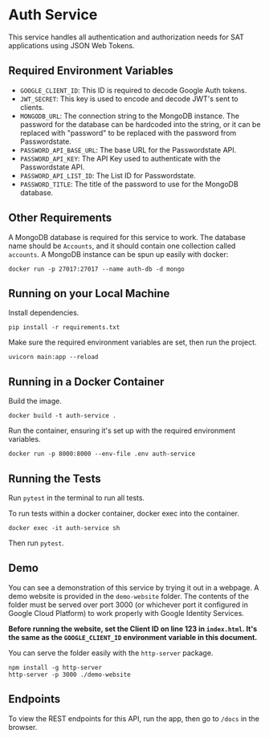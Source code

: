 # Auth Service
This service handles all authentication and authorization needs for SAT applications using JSON Web Tokens.

## Required Environment Variables
- `GOOGLE_CLIENT_ID`: This ID is required to decode Google Auth tokens.
- `JWT_SECRET`: This key is used to encode and decode JWT's sent to clients.
- `MONGODB_URL`: The connection string to the MongoDB instance. The password for the database can be hardcoded into the string, or it can be replaced with "password" to be replaced with the password from Passwordstate.
- `PASSWORD_API_BASE_URL`: The base URL for the Passwordstate API.
- `PASSWORD_API_KEY`: The API Key used to authenticate with the Passwordstate API.
- `PASSWORD_API_LIST_ID`: The List ID for Passwordstate.
- `PASSWORD_TITLE`: The title of the password to use for the MongoDB database.

## Other Requirements
A MongoDB database is required for this service to work. The database name should be `Accounts`, and it should contain one collection called `accounts`. A MongoDB instance can be spun up easily with docker:
```
docker run -p 27017:27017 --name auth-db -d mongo
```

## Running on your Local Machine
Install dependencies.
```
pip install -r requirements.txt
```

Make sure the required environment variables are set, then run the project.
```
uvicorn main:app --reload
```

## Running in a Docker Container
Build the image.
```
docker build -t auth-service .
```

Run the container, ensuring it's set up with the required environment variables.
```
docker run -p 8000:8000 --env-file .env auth-service
```

## Running the Tests
Run `pytest` in the terminal to run all tests.

To run tests within a docker container, docker exec into the container.
```
docker exec -it auth-service sh
```
Then run `pytest`.

## Demo
You can see a demonstration of this service by trying it out in a webpage. A demo website is provided in the `demo-website` folder. The contents of the folder must be served over port 3000 (or whichever port it configured in Google Cloud Platform) to work properly with Google Identity Services.

**Before running the website, set the Client ID on line 123 in `index.html`. It's the same as the `GOOGLE_CLIENT_ID` environment variable in this document.**

You can serve the folder easily with the `http-server` package.
```
npm install -g http-server
http-server -p 3000 ./demo-website
```

## Endpoints
To view the REST endpoints for this API, run the app, then go to `/docs` in the browser.